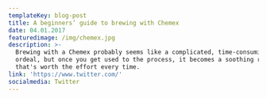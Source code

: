 ```yaml
---
templateKey: blog-post
title: A beginners’ guide to brewing with Chemex
date: 04.01.2017
featuredimage: /img/chemex.jpg
description: >-
  Brewing with a Chemex probably seems like a complicated, time-consuming
  ordeal, but once you get used to the process, it becomes a soothing ritual
  that's worth the effort every time.
link: 'https://www.twitter.com/'
socialmedia: Twitter
---
```


